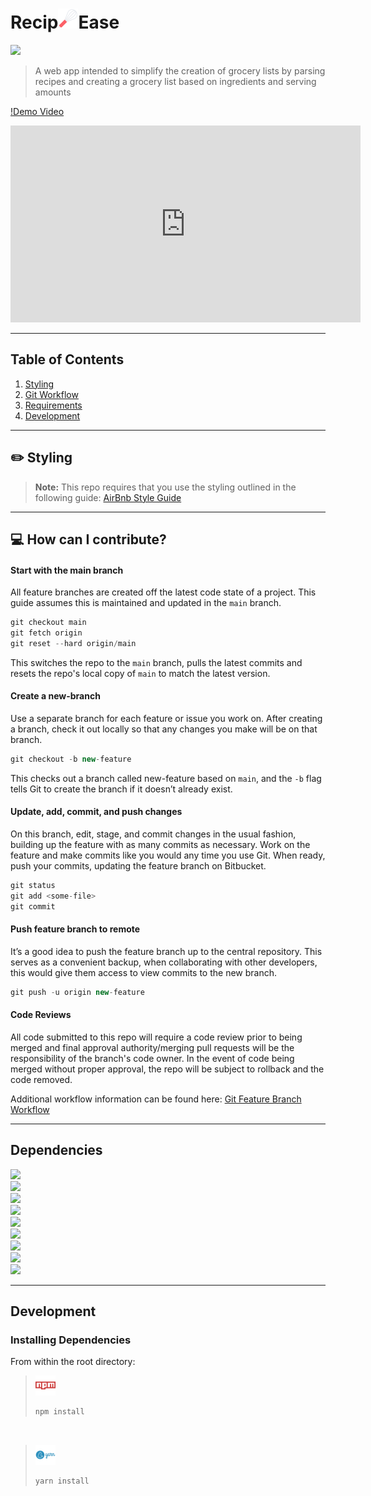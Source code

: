 # Recip<img src='./recip-ease.png' height='32' width='32'>Ease 

<img src="https://img.shields.io/github/license/sbirvin1s/recip-ease?style=flat-square"/>

> A web app intended to simplify the creation of grocery lists by parsing recipes and creating a grocery list based on ingredients and serving amounts

[!Demo Video](https://youtu.be/V43eVw38SlA)
<iframe width="560" height="315" src="https://www.youtube.com/embed/V43eVw38SlA" title="YouTube video player" frameborder="0" allow="accelerometer; autoplay; clipboard-write; encrypted-media; gyroscope; picture-in-picture" allowfullscreen></iframe>

---

## Table of Contents

1. [Styling](#pencil2-styling)
1. [Git Workflow](#computer-how-can-i-contribute)
1. [Requirements](#requirements)
1. [Development](#development)


---
## :pencil2: Styling

> **Note:** This repo requires that you use the styling outlined in the following guide: [AirBnb Style Guide](https://github.com/airbnb/javascript)
---

## :computer: How can I contribute?

#### Start with the main branch
All feature branches are created off the latest code state of a project. This guide assumes this is maintained and updated in the `main` branch.

```jsx
git checkout main
git fetch origin
git reset --hard origin/main
```
This switches the repo to the `main` branch, pulls the latest commits and resets the repo's local copy of `main` to match the latest version.

#### Create a new-branch
Use a separate branch for each feature or issue you work on. After creating a branch, check it out locally so that any changes you make will be on that branch.

```jsx
git checkout -b new-feature
```

This checks out a branch called new-feature based on `main`, and the `-b` flag tells Git to create the branch if it doesn’t already exist.

#### Update, add, commit, and push changes
On this branch, edit, stage, and commit changes in the usual fashion, building up the feature with as many commits as necessary. Work on the feature and make commits like you would any time you use Git. When ready, push your commits, updating the feature branch on Bitbucket.

```jsx
git status
git add <some-file>
git commit
```

#### Push feature branch to remote
It’s a good idea to push the feature branch up to the central repository. This serves as a convenient backup, when collaborating with other developers, this would give them access to view commits to the new branch.

```jsx
git push -u origin new-feature
```

#### Code Reviews
All code submitted to this repo will require a code review prior to being merged and final approval authority/merging pull requests will be the responsibility of the branch's code owner. In the event of code being merged without proper approval, the repo will be subject to rollback and the code removed.


Additional workflow information can be found here: [Git Feature Branch Workflow](https://www.atlassian.com/git/tutorials/comparing-workflows/feature-branch-workflow)

---

## Dependencies
<div>
<img src="https://img.shields.io/github/package-json/dependency-version/sbirvin1s/recip-ease/nodemon?style=flat-square"/>
 <br/>
<img src="https://img.shields.io/github/package-json/dependency-version/sbirvin1s/recip-ease/webpack?style=flat-square" />
 <br/>
<img src="https://img.shields.io/github/package-json/dependency-version/sbirvin1s/recip-ease/babel?style=flat-square"/>
 <br/>
<img src="https://img.shields.io/github/package-json/dependency-version/sbirvin1s/recip-ease/react?style=flat-square" />
 <br/>
<img src="https://img.shields.io/github/package-json/dependency-version/sbirvin1s/recip-ease/axios?style=flat-square"/>
 <br/>
<img src="https://img.shields.io/github/package-json/dependency-version/sbirvin1s/recip-ease/express?style=flat-square" />
 <br/>
<img src="https://img.shields.io/github/package-json/dependency-version/sbirvin1s/recip-ease/mongoose?style=flat-square" />
 <br/>
<img src="https://img.shields.io/github/package-json/dependency-version/sbirvin1s/recip-ease/styled-components?style=flat-square" />
 <br/>
<img src="https://img.shields.io/github/package-json/dependency-version/sbirvin1s/recip-ease/@mui/material?style=flat-square" />
</div>

 ---

## Development

### Installing Dependencies
From within the root directory:

> ![npm](./npm.png)
>```sh
>npm install
>```

<br/>

> ![yarn](./yarn.png)
>```sh
> yarn install
>```
